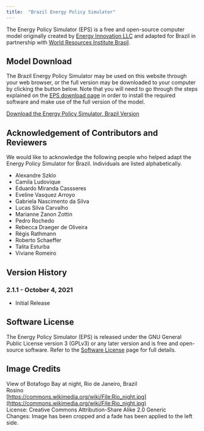 ```yaml
---
title:  "Brazil Energy Policy Simulator"
---
```


The Energy Policy Simulator (EPS) is a free and open-source computer model originally created by [Energy Innovation LLC](https://energyinnovation.org/) and adapted for Brazil in partnership with [World Resources Institute Brasil](http://wri.org/).

## Model Download

The Brazil Energy Policy Simulator may be used on this website through your web browser, or the full version may be downloaded to your computer by clicking the button below.  Note that you will need to go through the steps explained on the [EPS download page](../download) in order to install the required software and make use of the full version of the model.

<p><a href="https://github.com/EnergyInnovation/eps-brazil/archive/refs/tags/2.1.1.zip" class="btn">Download the Energy Policy Simulator, Brazil Version</a></p>

## Acknowledgement of Contributors and Reviewers
We would like to acknowledge the following people who helped adapt the Energy Policy Simulator for Brazil.  Individuals are listed alphabetically.

* Alexandre Szklo
* Camila Ludovique
* Eduardo Miranda Cassseres
* Eveline Vasquez Arroyo
* Gabriela Nascimento da Silva
* Lucas Silva Carvalho
* Marianne Zanon Zottin
* Pedro Rochedo
* Rebecca Draeger de Oliveira
* Régis Rathmann
* Roberto Schaeffer
* Talita Esturba
* Viviane Romeiro

## Version History

### **2.1.1 - October 4, 2021**

* Initial Release

## Software License

The Energy Policy Simulator (EPS) is released under the GNU General Public License version 3 (GPLv3) or any later version and is free and open-source software.  Refer to the [Software License](../software-license) page for full details.

## Image Credits
View of Botafogo Bay at night, Rio de Janeiro, Brazil<br/>
Rosino<br/>
[https://commons.wikimedia.org/wiki/File:Rio_night.jpg](https://commons.wikimedia.org/wiki/File:Rio_night.jpg)<br/>
License: Creative Commons Attribution-Share Alike 2.0 Generic<br/>
Changes: Image has been cropped and a fade has been applied to the left side.<br/>
